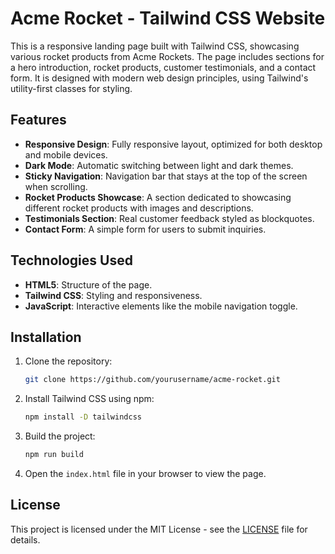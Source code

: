 # Acme Rocket - Tailwind CSS Website

This is a responsive landing page built with Tailwind CSS, showcasing various rocket products from Acme Rockets. The page includes sections for a hero introduction, rocket products, customer testimonials, and a contact form. It is designed with modern web design principles, using Tailwind's utility-first classes for styling.

## Features
- **Responsive Design**: Fully responsive layout, optimized for both desktop and mobile devices.
- **Dark Mode**: Automatic switching between light and dark themes.
- **Sticky Navigation**: Navigation bar that stays at the top of the screen when scrolling.
- **Rocket Products Showcase**: A section dedicated to showcasing different rocket products with images and descriptions.
- **Testimonials Section**: Real customer feedback styled as blockquotes.
- **Contact Form**: A simple form for users to submit inquiries.

## Technologies Used
- **HTML5**: Structure of the page.
- **Tailwind CSS**: Styling and responsiveness.
- **JavaScript**: Interactive elements like the mobile navigation toggle.
  
## Installation

1. Clone the repository:
   ```bash
   git clone https://github.com/yourusername/acme-rocket.git
   ```
2. Install Tailwind CSS using npm:
   ```bash
   npm install -D tailwindcss
   ```
3. Build the project:
   ```bash
   npm run build
   ```
4. Open the `index.html` file in your browser to view the page.

## License
This project is licensed under the MIT License - see the [LICENSE](LICENSE) file for details.
